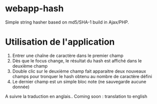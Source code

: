 webapp-hash
===========

Simple string hasher based on md5/SHA-1 build in Ajax/PHP.


Utilisation de l'application
============================

<ol>
<li>Entrer une chaîne de caractère dans le premier champ</li>
<li>Dès que le focus change, le résultat du hash est affiché dans le deuxième champ</li>
<li>Double clic sur le deuxième champ fait apparaitre deux nouveaux champs pour tronquer le hash obtenu au nombre de caractère défini</li>
<li>Le dernier champ est un simple bloc note (ne sauvegarde aucune donnée)</li>
</ol>

A suivre la traduction en anglais..
Coming soon : translation to english
